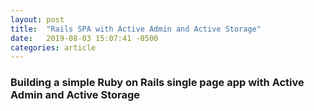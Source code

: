 ```yaml
---
layout: post
title:  "Rails SPA with Active Admin and Active Storage"
date:   2019-08-03 15:07:41 -0500
categories: article
---
```


### Building a simple Ruby on Rails single page app with Active Admin and Active Storage
